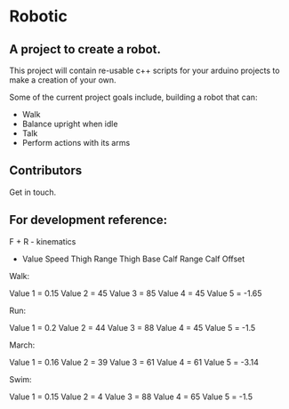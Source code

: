 # Robotic

## A project to create a robot. 

This project will contain re-usable c++ scripts for your arduino projects to make a creation of your own.

Some of the current project goals include, building a robot that can:

- Walk
- Balance upright when idle
- Talk
- Perform actions with its arms

## Contributors

Get in touch.

## For development reference:

F + R - kinematics

* Value
Speed
Thigh Range
Thigh Base
Calf Range
Calf Offset

Walk:

Value 1 = 0.15
Value 2 = 45
Value 3 = 85
Value 4 = 45
Value 5 = -1.65

Run:

Value 1 = 0.2
Value 2 = 44
Value 3 = 88
Value 4 = 45
Value 5 = -1.5

March:

Value 1 = 0.16
Value 2 = 39
Value 3 = 61
Value 4 = 61
Value 5 = -3.14

Swim:

Value 1 = 0.15
Value 2 = 4
Value 3 = 88
Value 4 = 65
Value 5 = -1.5


